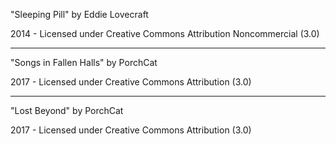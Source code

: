 "Sleeping Pill"
by Eddie Lovecraft

2014 - Licensed under
Creative Commons
Attribution Noncommercial (3.0)

---

"Songs in Fallen Halls"
by PorchCat

2017 - Licensed under
Creative Commons
Attribution (3.0)

---

"Lost Beyond"
by PorchCat

2017 - Licensed under
Creative Commons
Attribution (3.0)
